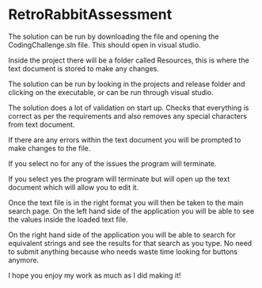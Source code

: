 # RetroRabbitAssessment

The solution can be run by downloading the file and opening the CodingChallenge.sln file. This should open in visual studio. 

Inside the project there will be a folder called Resources, this is where the text document is stored to make any changes. 

The solution can be run by looking in the projects and release folder and clicking on the executable, or can be run through visual studio.

The solution does a lot of validation on start up. Checks that everything is correct as per the requirements and also removes any special characters from text document. 

If there are any errors within the text document you will be prompted to make changes to the file. 

If you select no for any of the issues the program will terminate. 

If you select yes the program will terminate but will open up the text document which will allow you to edit it.

Once the text file is in the right format you will then be taken to the main search page. On the left hand side of the application you will be able to see the values inside the loaded text file.

On the right hand side of the application you will be able to search for equivalent strings and see the results for that search as you type. No need to submit anything because who needs waste time looking for buttons anymore.

I hope you enjoy my work as much as I did making it!
